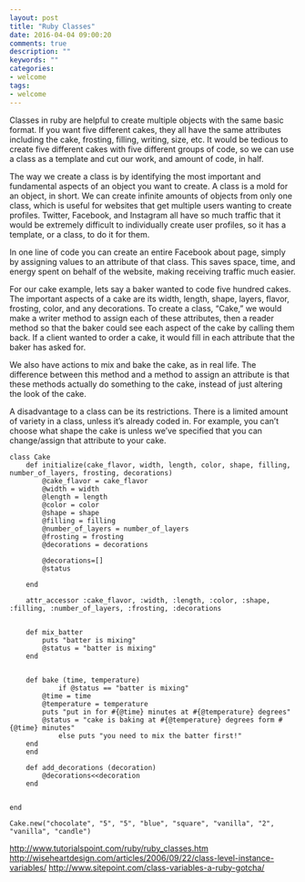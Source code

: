 ```yaml
---
layout: post
title: "Ruby Classes"
date: 2016-04-04 09:00:20
comments: true
description: ""
keywords: ""
categories:
- welcome
tags:
- welcome
---
```


Classes in ruby are helpful to create multiple objects with the same basic format. If you want five different cakes, they all have the same attributes including the cake, frosting, filling, writing, size, etc. It would be tedious to create five different cakes with five different groups of code, so we can use a class as a template and cut our work, and amount of code, in half.

The way we create a class is by identifying the most important and fundamental aspects of an object you want to create. A class is a mold for an object, in short. We can create infinite amounts of objects from only one class, which is useful for websites that get multiple users wanting to create profiles. Twitter, Facebook, and Instagram all have so much traffic that it would be extremely difficult to individually create user profiles, so it has a template, or a class, to do it for them. 

In one line of code you can create an entire Facebook about page, simply by assigning values to an attribute of that class. This saves space, time, and energy spent on behalf of the website, making receiving traffic much easier.

For our cake example, lets say a baker wanted to code five hundred cakes. The important aspects of a cake are its width, length, shape, layers, flavor, frosting, color, and any decorations. To create a class, “Cake,” we would make a writer method to assign each of these attributes, then a reader method so that the baker could see each aspect of the cake by calling them back. If a client wanted to order a cake, it would fill in each attribute that the baker has asked for.

We also have actions to mix and bake the cake, as in real life. The difference between this method and a method to assign an attribute is that these methods actually do something to the cake, instead of just altering the look of the cake.

A disadvantage to a class can be its restrictions. There is a limited amount of variety in a class, unless it’s already coded in. For example, you can’t choose what shape the cake is unless we’ve specified that you can change/assign that attribute to your cake.

	class Cake
		def initialize(cake_flavor, width, length, color, shape, filling, number_of_layers, frosting, decorations)
			@cake_flavor = cake_flavor
			@width = width
			@length = length
			@color = color
			@shape = shape
			@filling = filling
			@number_of_layers = number_of_layers
			@frosting = frosting
			@decorations = decorations

			@decorations=[]
			@status

		end

		attr_accessor :cake_flavor, :width, :length, :color, :shape, :filling, :number_of_layers, :frosting, :decorations


		def mix_batter
			puts "batter is mixing"
			@status = "batter is mixing"
		end


		def bake (time, temperature)
				if @status == "batter is mixing"
			@time = time
			@temperature = temperature
			puts "put in for #{@time} minutes at #{@temperature} degrees"
			@status = "cake is baking at #{@temperature} degrees form #{@time} minutes"
				else puts "you need to mix the batter first!"
		end
		end

		def add_decorations (decoration)
			@decorations<<decoration
		end


	end

	Cake.new("chocolate", "5", "5", "blue", "square", "vanilla", "2", "vanilla", "candle")




http://www.tutorialspoint.com/ruby/ruby_classes.htm
http://wiseheartdesign.com/articles/2006/09/22/class-level-instance-variables/
http://www.sitepoint.com/class-variables-a-ruby-gotcha/
